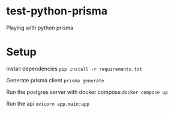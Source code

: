 # test-python-prisma
Playing with python prisma

# Setup
Install dependencies
```pip install -r requirements.txt```

Generate prisma client
```prisma generate```

Run the postgres server with docker compose
```docker compose up```

Run the api 
```uvicorn app.main:app```
